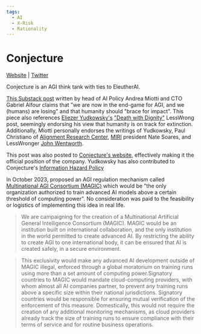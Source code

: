 ```yaml
---
tags:
  - AI
  - X-Risk
  - Rationality
---
```

# Conjecture

[Website](https://www.conjecture.dev) | [Twitter](https://twitter.com/ConjectureAI)

Conjecture is an AGI think tank with ties to EleutherAI.

[This Substack post](https://andreamiotti.substack.com/p/agi-in-sight-our-look-at-the-game) written by head of AI Policy  Andrea Miotti and CTO Gabriel Alfour claims that "we are now in the end-game for AGI, and we (humans) are losing" and that humanity should "brace for impact". This piece also references [Eliezer Yudkowsky's](Eliezer%20Yudkowsky.md) ["Death with Dignity"](https://www.lesswrong.com/posts/j9Q8bRmwCgXRYAgcJ/miri-announces-new-death-with-dignity-strategy) LessWrong post, seemingly endorsing his view that humanity is on track for extinction. Additionally, Miotti personally endorses the writings of Yudkowsky, Paul Christiano of [Alignment Research Center](../Cartography/Avant-Gardea%20Arriere-Gardea/ARC.md), [MIRI](../Cartography/Lesser%20Wrongia/MIRI.md) president Nate Soares, and LessWronger [John Wentworth](https://www.lesswrong.com/users/johnswentworth).

This post was also posted to [Conjecture's website](https://www.conjecture.dev/research/agi-in-sight-our-look-at-the-game-board), effectively making it the official position of the company. Yudkowsky has also contributed to Conjecture's [Information Hazard Policy](https://www.conjecture.dev/information-hazard-policy)

In October 2023, proposed an AGI regulation mechanism called [Multinational AGI Consortium (MAGIC)](https://www.conjecture.dev/research/multinational-agi-consortium-magic-a-proposal-for-international-coordination-on-ai) which would be "the only organization authorized to train advanced AI models above a certain threshold of computing power". No consideration was paid to the feasibility or logistics of implementing this idea in real life.

>We are campaigning for the creation of a Multinational Artificial General Intelligence Consortium (MAGIC). MAGIC would be an institution built on international collaboration, and the only institution in the world permitted to create advanced AI. By restricting the ability to create AGI to one international body, it can be ensured that AI is created safely, in a secure environment.

>This exclusivity would make any advanced AI development outside of MAGIC illegal, enforced through a global moratorium on training runs using more than a set amount of computing power.Signatory countries to MAGIC would mandate cloud-computing providers, with whom almost all AI companies partner, to prevent any training runs above a specific size within their national jurisdictions. Signatory countries would be responsible for ensuring mutual verification of the enforcement of this measure. Domestically, this would not require the creation of any additional monitoring mechanisms, as cloud providers already track the size of training runs to ensure compliance with their terms of service and for routine business operations.
